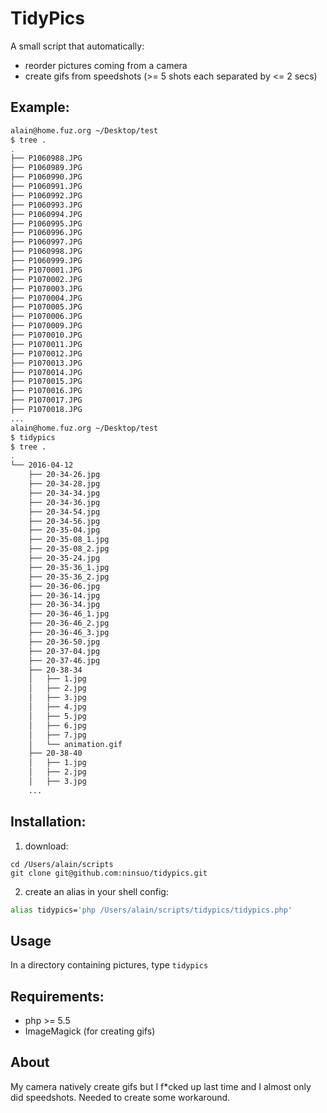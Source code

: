 # TidyPics

A small script that automatically:
- reorder pictures coming from a camera
- create gifs from speedshots (>= 5 shots each separated by <= 2 secs)

## Example:

```sh
alain@home.fuz.org ~/Desktop/test
$ tree .
.
├── P1060988.JPG
├── P1060989.JPG
├── P1060990.JPG
├── P1060991.JPG
├── P1060992.JPG
├── P1060993.JPG
├── P1060994.JPG
├── P1060995.JPG
├── P1060996.JPG
├── P1060997.JPG
├── P1060998.JPG
├── P1060999.JPG
├── P1070001.JPG
├── P1070002.JPG
├── P1070003.JPG
├── P1070004.JPG
├── P1070005.JPG
├── P1070006.JPG
├── P1070009.JPG
├── P1070010.JPG
├── P1070011.JPG
├── P1070012.JPG
├── P1070013.JPG
├── P1070014.JPG
├── P1070015.JPG
├── P1070016.JPG
├── P1070017.JPG
├── P1070018.JPG
...
alain@home.fuz.org ~/Desktop/test
$ tidypics
$ tree .
.
└── 2016-04-12
    ├── 20-34-26.jpg
    ├── 20-34-28.jpg
    ├── 20-34-34.jpg
    ├── 20-34-36.jpg
    ├── 20-34-54.jpg
    ├── 20-34-56.jpg
    ├── 20-35-04.jpg
    ├── 20-35-08_1.jpg
    ├── 20-35-08_2.jpg
    ├── 20-35-24.jpg
    ├── 20-35-36_1.jpg
    ├── 20-35-36_2.jpg
    ├── 20-36-06.jpg
    ├── 20-36-14.jpg
    ├── 20-36-34.jpg
    ├── 20-36-46_1.jpg
    ├── 20-36-46_2.jpg
    ├── 20-36-46_3.jpg
    ├── 20-36-50.jpg
    ├── 20-37-04.jpg
    ├── 20-37-46.jpg
    ├── 20-38-34
    │   ├── 1.jpg
    │   ├── 2.jpg
    │   ├── 3.jpg
    │   ├── 4.jpg
    │   ├── 5.jpg
    │   ├── 6.jpg
    │   ├── 7.jpg
    │   └── animation.gif
    ├── 20-38-40
    │   ├── 1.jpg
    │   ├── 2.jpg
    │   ├── 3.jpg
    ...
```

## Installation:

1) download:

```
cd /Users/alain/scripts
git clone git@github.com:ninsuo/tidypics.git
```

2) create an alias in your shell config:

```sh
alias tidypics='php /Users/alain/scripts/tidypics/tidypics.php'
```

## Usage

In a directory containing pictures, type `tidypics`

## Requirements:

- php >= 5.5
- ImageMagick (for creating gifs)

## About

My camera natively create gifs but I f*cked up last time and I almost only did speedshots.
Needed to create some workaround.
